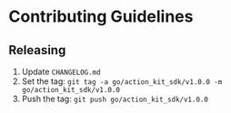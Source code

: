 # Contributing Guidelines

## Releasing

 1. Update `CHANGELOG.md`
 2. Set the tag: `git tag -a go/action_kit_sdk/v1.0.0 -m go/action_kit_sdk/v1.0.0`
 3. Push the tag: `git push go/action_kit_sdk/v1.0.0`